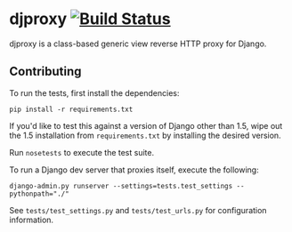 # djproxy [![Build Status](https://travis-ci.org/thomasw/djproxy.png?branch=master)](https://travis-ci.org/thomasw/djproxy)

djproxy is a class-based generic view reverse HTTP proxy for Django.

## Contributing

To run the tests, first install the dependencies:

```
pip install -r requirements.txt
```

If you'd like to test this against a version of Django other than 1.5, wipe out
the 1.5 installation from `requirements.txt` by installing the desired version.

Run `nosetests` to execute the test suite.

To run a Django dev server that proxies itself, execute the following:

```
django-admin.py runserver --settings=tests.test_settings --pythonpath="./"
```

See `tests/test_settings.py` and `tests/test_urls.py` for configuration
information.
